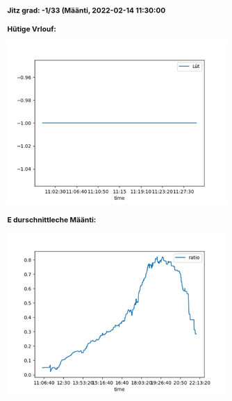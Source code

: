 ### Jitz grad: -1/33 (Määnti, 2022-02-14 11:30:00

### Hütige Vrlouf:
![Graph](Today.png)

### E durschnittleche Määnti:
![Graph](Määnti.png)